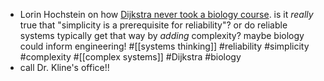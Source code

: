 - Lorin Hochstein on how [Dijkstra never took a biology course](https://surfingcomplexity.blog/2025/05/31/dijkstra-never-took-a-biology-course/). is it _really_ true that "simplicity is a prerequisite for reliability"? or do reliable systems typically get that way by _adding_ complexity? maybe biology could inform engineering! #[[systems thinking]] #reliability #simplicity #complexity #[[complex systems]] #Dijkstra #biology
- call Dr. Kline's office!!